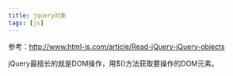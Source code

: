 ```yaml
---
title: jquery对象
tags: [js]
---
```


参考：http://www.html-js.com/article/Read-jQuery-jQuery-objects

jQuery最擅长的就是DOM操作，用$()方法获取要操作的DOM元素。